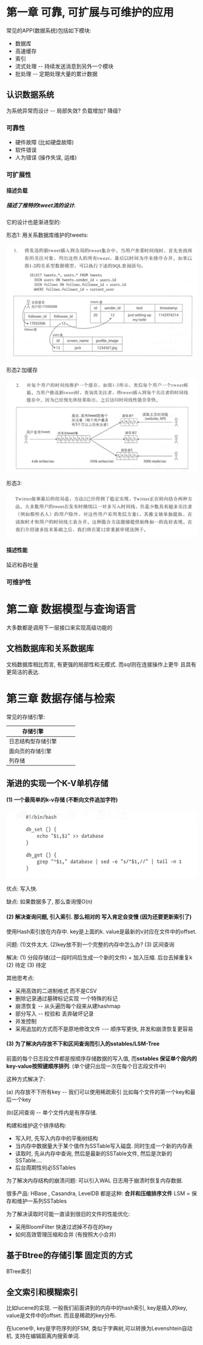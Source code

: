 # 第一章 可靠, 可扩展与可维护的应用

常见的APP(数据系统)包括如下模块:

- 数据库
- 高速缓存
- 索引
- 流式处理 -- 持续发送消息到另外一个模块
- 批处理 -- 定期处理大量的累计数据

## 认识数据系统

为系统异常而设计 -- 局部失效? 负载增加? 降级? 

### 可靠性

- 硬件故障 (比如硬盘故障)
- 软件错误
- 人为错误 (操作失误, 运维)

### 可扩展性

#### 描述负载

##### 描述了推特的tweet流的设计.

它的设计也是渐进型的:

形态1: 用关系数据库维护的tweets:

![image-20200211211623785](./image-20200211211623785.png)

形态2:加缓存 

![image-20200211211902008](./image-20200211211902008.png)

形态3:

![image-20200211212216616](./image-20200211212216616.png)

#### 描述性能

延迟和吞吐量



### 可维护性



# 第二章  数据模型与查询语言

  大多数都是调用下一层接口来实现高级功能的

## 文档数据库和关系数据库

文档数据库相比而言, 有更强的局部性和无模式. 而sql则在连接操作上更牛 且具有更简洁的表达.

# 第三章 数据存储与检索

常见的存储引擎:

| 存储引擎           |      |      |      |
| ------------------ | ---- | ---- | ---- |
| 日志结构型存储引擎 |      |      |      |
| 面向页的存储引擎   |      |      |      |
| 列存储        |      |      |      |


## 渐进的实现一个K-V单机存储

#### (1) 一个最简单的k-v存储 (不断向文件追加字符)



![image-20200211213931505](image-20200211213931505.png)

优点:  写入快.   

缺点:  如果数据多了, 那么查询慢O(n)

#### (2) 解决查询问题, 引入索引.  那么相对的 写入肯定会变慢 (因为还要更新索引了)

使用Hash索引放在内存中. key是上面的k. value是最新的v对应在文件中的offset.

问题: (1)文件太大. (2)key放不到一个完整的内存中怎么办? (3) 区间查询

解决: (1) 分段存储(过一段时间后生成一个新的文件) + 加入压缩. 后台去掉重复k (2) 待定 (3) 待定

其他思考点: 

- 采用高效的二进制格式 而不是CSV
- 删除记录通过墓碑标记实现 一个特殊的标记
- 崩溃恢复 -- 从头遍历每个段来从建hashmap
- 部分写入 -- 校验和 丢弃破坏记录
- 并发控制 
- 采用追加的方式而不是原地修改文件 --- 顺序写更快, 并发和崩溃恢复更容易

#### (3) 为了解决内存放不下和区间查询而引入的sstables/LSM-Tree

前面的每个日志段文件都是按顺序存储数据的写入值, 而**sstables 保证单个段内的key-value按照键顺序排列**. (单个键只出现一次在每个日志段文件中)

这种方式解决了: 

(a) 内存放不下所有key -- 我们可以使用稀疏索引 比如每个文件的第一个key和最后一个key

(b)区间查询 -- 单个文件内是有序存储.

构建和维护这个排序结构:

- 写入时, 先写入内存中的平衡树结构
- 当内存中数据量大于某个值作为SSTable写入磁盘. 同时生成一个新的内存表
- 读取时, 先从内存中查询, 然后是最新的SSTable文件, 然后是次新的SSTable....
- 后台周期性何必SSTables

为了解决内存结构的崩溃问题: 可以引入WAL 日志用于崩溃时恢复内存数据.

很多产品: HBase , Casandra, LevelDB 都是这种: **合并和压缩排序文件** LSM = 保存和维护一系列SSTables

为了解决读取时可能一直读到很旧的文件的性能优化:

- 采用BloomFilter 快速过滤掉不存在的key
- 如何高效管理压缩和合并 (有按照大小合并)



## 基于Btree的存储引擎  固定页的方式

BTree索引

## 全文索引和模糊索引

比如lucene的实现.  一般我们前面讲到的内存中的hash索引, key是插入的key, value是文件中的offset.  而且是稀疏的key分布.

在lucene中, key是字符序列的FSM, 类似于字典树,可以转换为Levenshtein自动机. 支持在编辑距离内搜索单词.



 

















